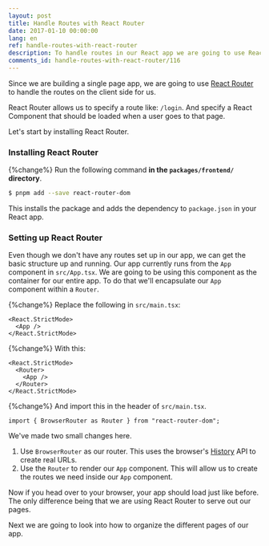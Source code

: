 ```yaml
---
layout: post
title: Handle Routes with React Router
date: 2017-01-10 00:00:00
lang: en
ref: handle-routes-with-react-router
description: To handle routes in our React app we are going to use React Router.
comments_id: handle-routes-with-react-router/116
---
```


Since we are building a single page app, we are going to use [React Router](https://reactrouter.com/en/main) to handle the routes on the client side for us.

React Router allows us to specify a route like: `/login`. And specify a React Component that should be loaded when a user goes to that page.

Let's start by installing React Router.

### Installing React Router

{%change%} Run the following command **in the `packages/frontend/` directory**.

```bash
$ pnpm add --save react-router-dom
```

This installs the package and adds the dependency to  `package.json` in your React app.

### Setting up React Router

Even though we don't have any routes set up in our app, we can get the basic structure up and running. Our app currently runs from the `App` component in `src/App.tsx`. We are going to be using this component as the container for our entire app. To do that we'll encapsulate our `App` component within a `Router`.

{%change%} Replace the following in `src/main.tsx`:

```tsx
<React.StrictMode>
  <App />
</React.StrictMode>
```

{%change%} With this:

```tsx
<React.StrictMode>
  <Router>
    <App />
  </Router>
</React.StrictMode>
```

{%change%} And import this in the header of `src/main.tsx`.

```tsx
import { BrowserRouter as Router } from "react-router-dom";
```

We've made two small changes here.

1. Use `BrowserRouter` as our router. This uses the browser's [History](https://developer.mozilla.org/en-US/docs/Web/API/History) API to create real URLs.
2. Use the `Router` to render our `App` component. This will allow us to create the routes we need inside our `App` component.

Now if you head over to your browser, your app should load just like before. The only difference being that we are using React Router to serve out our pages.

Next we are going to look into how to organize the different pages of our app.
